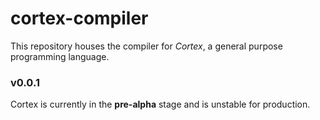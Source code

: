 # cortex-compiler

This repository houses the compiler for *Cortex*, a general purpose programming language.

### v0.0.1
Cortex is currently in the **pre-alpha** stage and is unstable for production.
